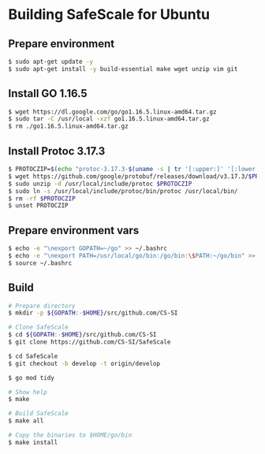 # Building SafeScale for Ubuntu

## Prepare environment
```bash
$ sudo apt-get update -y
$ sudo apt-get install -y build-essential make wget unzip vim git
```

## Install GO 1.16.5
```bash
$ wget https://dl.google.com/go/go1.16.5.linux-amd64.tar.gz
$ sudo tar -C /usr/local -xzf go1.16.5.linux-amd64.tar.gz
$ rm ./go1.16.5.linux-amd64.tar.gz
```

## Install Protoc 3.17.3
```bash
$ PROTOCZIP=$(echo "protoc-3.17.3-$(uname -s | tr '[:upper:]' '[:lower:]')-$(uname -m).zip")
$ wget https://github.com/google/protobuf/releases/download/v3.17.3/$PROTOCZIP
$ sudo unzip -d /usr/local/include/protoc $PROTOCZIP
$ sudo ln -s /usr/local/include/protoc/bin/protoc /usr/local/bin/
$ rm -rf $PROTOCZIP
$ unset PROTOCZIP
```

## Prepare environment vars
```bash
$ echo -e "\nexport GOPATH=~/go" >> ~/.bashrc
$ echo -e "\nexport PATH=/usr/local/go/bin:/go/bin:\$PATH:~/go/bin" >> ~/.bashrc
$ source ~/.bashrc
```

## Build
```bash
# Prepare directory
$ mkdir -p ${GOPATH:-$HOME}/src/github.com/CS-SI

# Clone SafeScale
$ cd ${GOPATH:-$HOME}/src/github.com/CS-SI
$ git clone https://github.com/CS-SI/SafeScale

$ cd SafeScale
$ git checkout -b develop -t origin/develop

$ go mod tidy

# Show help
$ make

# Build SafeScale
$ make all

# Copy the binaries to $HOME/go/bin
$ make install
```
